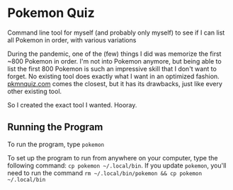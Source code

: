 # Pokemon Quiz

Command line tool for myself (and probably only myself) to see if I can list all Pokemon in order, with various variations

During the pandemic, one of the (few) things I did was memorize the first ~800 Pokemon in order. I'm not into Pokemon anymore, but being able to list the first 800 Pokemon is such an impressive skill that I don't want to forget. No existing tool does exactly what I want in an optimized fashion. [pkmnquiz.com](https://pkmnquiz.com/) comes the closest, but it has its drawbacks, just like every other existing tool.

So I created the exact tool I wanted. Hooray.

## Running the Program

To run the program, type `pokemon`

To set up the program to run from anywhere on your computer, type the following command: `cp pokemon ~/.local/bin`. If you update `pokemon`, you'll need to run the command `rm ~/.local/bin/pokemon && cp pokemon ~/.local/bin`
